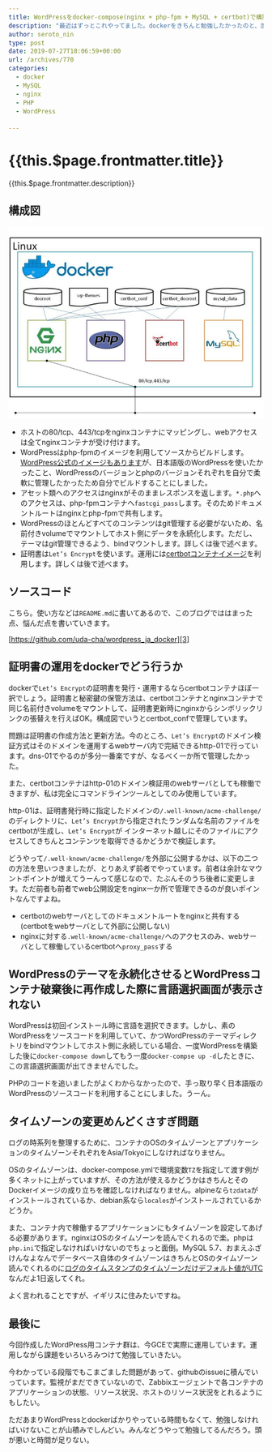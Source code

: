 ```yaml
---
title: WordPressをdocker-compose(nginx + php-fpm + MySQL + certbot)で構築する(https対応)
description: "最近はずっとこれやってました。dockerをきちんと勉強したかったのと、度重なるApacheやWordPressの脆弱性対応のバージョンアップ作業にうんざりしていたため、Apacheをやめてnginxを使おう&ぶっ壊しやすいdockerにしようということで。環境を選ばず構築できるよう、https対応もdocker-composeでやります。"
author: seroto_nin
type: post
date: 2019-07-27T18:06:59+00:00
url: /archives/770
categories:
  - docker
  - MySQL
  - nginx
  - PHP
  - WordPress

---
```

# {{this.$page.frontmatter.title}}

{{this.$page.frontmatter.description}}

<!--more-->

## 構成図

![kouzouzu-1-768x576.jpg](./kouzouzu-1-768x576.jpg)

* ホストの80/tcp、443/tcpをnginxコンテナにマッピングし、webアクセスは全てnginxコンテナが受け付けます。
* WordPressはphp-fpmのイメージを利用してソースからビルドします。[WordPress公式のイメージもあります][1]が、日本語版のWordPressを使いたかったこと、WordPressのバージョンとphpのバージョンそれぞれを自分で柔軟に管理したかったため自分でビルドすることにしました。
* アセット類へのアクセスはnginxがそのままレスポンスを返します。`*.php`へのアクセスは、php-fpmコンテナへ`fastcgi_pass`します。そのためドキュメントルートはnginxとphp-fpmで共有します。
* WordPressのほとんどすべてのコンテンツはgit管理する必要がないため、名前付きvolumeでマウントしてホスト側にデータを永続化します。ただし、テーマはgit管理できるよう、bindマウントします。詳しくは後で述べます。
* 証明書は`Let’s Encrypt`を使います。運用には[certbotコンテナイメージ][2]を利用します。詳しくは後で述べます。

## ソースコード

こちら。使い方などは`README.md`に書いてあるので、このブログでははまった点、悩んだ点を書いていきます。

[https://github.com/uda-cha/wordpress_ja_docker][3]

## 証明書の運用をdockerでどう行うか

dockerで`Let’s Encrypt`の証明書を発行・運用するならcertbotコンテナほぼ一択でしょう。証明書と秘密鍵の保管方法は、certbotコンテナとnginxコンテナで同じ名前付きvolumeをマウントして、証明書更新時にnginxからシンボリックリンクの張替えを行えばOK。構成図でいうとcertbot_confで管理しています。

問題は証明書の作成方法と更新方法。今のところ、`Let’s Encrypt`のドメイン検証方式はそのドメインを運用するwebサーバ内で完結できるhttp-01で行っています。dns-01でやるのが多分一番楽ですが、なるべく一か所で管理したかった。

また、certbotコンテナはhttp-01のドメイン検証用のwebサーバとしても稼働できますが、私は完全にコマンドラインツールとしてのみ使用しています。

http-01は、証明書発行時に指定したドメインの`/.well-known/acme-challenge/`のディレクトリに、`Let’s Encrypt`から指定されたランダムな名前のファイルをcertbotが生成し、`Let’s Encrypt`が インターネット越しにそのファイルにアクセスしてきちんとコンテンツを取得できるかどうかで検証します。

どうやって`/.well-known/acme-challenge/`を外部に公開するかは、以下の二つの方法を思いつきましたが、とりあえず前者でやっています。前者は余計なマウントポイントが増えてうーんって感じなので、たぶんそのうち後者に変更します。ただ前者も前者でweb公開設定をnginx一か所で管理できるのが良いポイントなんですよね。

* certbotのwebサーバとしてのドキュメントルートをnginxと共有する(certbotをwebサーバとして外部に公開しない)
* nginxに対する`.well-known/acme-challenge/`へのアクセスのみ、webサーバとして稼働しているcertbotへ`proxy_pass`する

## WordPressのテーマを永続化させるとWordPressコンテナ破棄後に再作成した際に言語選択画面が表示されない

WordPressは初回インストール時に言語を選択できます。しかし、素のWordPressをソースコードを利用していて、かつWordPressのテーマディレクトリをbindマウントしてホスト側に永続している場合、一度WordPressを構築した後に`docker-compose down`してもう一度`docker-compse up -d`したときに、この言語選択画面が出てきませんでした。

PHPのコードを追いましたがよくわからなかったので、手っ取り早く日本語版のWordPressのソースコードを利用することにしました。うーん。

## タイムゾーンの変更めんどくさすぎ問題

ログの時系列を整理するために、コンテナのOSのタイムゾーンとアプリケーションのタイムゾーンそれぞれをAsia/Tokyoにしなければなりません。

OSのタイムゾーンは、docker-compose.ymlで環境変数`TZ`を指定して渡す例が多くネットに上がっていますが、その方法が使えるかどうかはきちんとそのDockerイメージの成り立ちを確認しなければなりません。alpineなら`tzdata`がインストールされているか、debian系なら`locales`がインストールされているかどうか。

また、コンテナ内で稼働するアプリケーションにもタイムゾーンを設定してあげる必要があります。nginxはOSのタイムゾーンを読んでくれるので楽。phpは`php.ini`で指定しなければいけないのでちょっと面倒。MySQL 5.7、おまえふざけんなよなんでデータベース自体のタイムゾーンはきちんとOSのタイムゾーン読んでくれるのに[ログのタイムスタンプのタイムゾーンだけデフォルト値がUTC][4]なんだよ1日返してくれ。

よく言われることですが、イギリスに住みたいですね。

## 最後に

今回作成したWordPress用コンテナ群は、今GCEで実際に運用しています。運用しながら課題をいろいろみつけて勉強していきたい。

今わかっている段階でもこまごました問題があって、githubのissueに積んでいっています。監視がまだできていないので、Zabbixエージェントで各コンテナのアプリケーションの状態、リソース状況、ホストのリソース状況をとれるようにもしたい。

ただあまりWordPressとdockerばかりやっている時間もなくて、勉強しなければいけないことが山積みでしんどい。みんなどうやって勉強してるんだろう。頭が悪いと時間が足りない。

 [1]: https://hub.docker.com/_/wordpress/
 [2]: https://hub.docker.com/r/certbot/certbot/
 [3]: https://github.com/uda-cha/wordpress_ja_docker
 [4]: https://dev.mysql.com/doc/refman/5.7/en/server-system-variables.html#sysvar_log_timestamps
